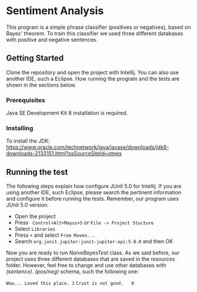 # Sentiment Analysis

This program is a simple phrase classifier (positives or negatives), based on Bayes' theorem. To train this classifier we used three different databases with positive and negative sentences.


## Getting Started

Clone the repository and open the project with Intellij. You can also use another IDE, such a Eclipse. How running the program and the tests are shown in the sections below.


### Prerequisites

Java SE Development Kit 8 installation is required. 

### Installing

To install the JDK: https://www.oracle.com/technetwork/java/javase/downloads/jdk8-downloads-2133151.html?ssSourceSiteId=otnes

## Running the test

The following steps explain how configure JUnit 5.0 for Intellij. If you are using another IDE, such Eclipse, please search the pertinent information and configure it before running the tests.
Remember, our program uses JUnit 5.0 version. 

  * Open the project
  * Press ``` Control+Alt+Mayus+S``` or ```File -> Project Stucture```
  * Select ```Libraries```
  * Press ```+``` and select ```From Maven...```
  * Search ```org.junit.jupiter:junit-jupiter-api:5.0.0``` and then OK
  
Now you are ready to run *NaiveBayesTest* class. As we said before, our project uses three different databases that are saved in the *resources* folder. However, feel free to change and use other databases with *(sentence).  (pos/neg)* schema, such the following one:

```Wow... Loved this place.	1```
```Crust is not good.	0 ```

